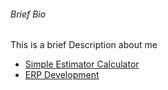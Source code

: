 <html>
  
  <h6>Brief Bio</h6>
  <p>This is a brief Description about me</p>
  <body>
  <ul>
  <li><a href='/simple_estimator'>Simple Estimator Calculator</a></li>
  <li><a href='#'>ERP Development</li>
  </ul>
  </body>
  
  </html>
